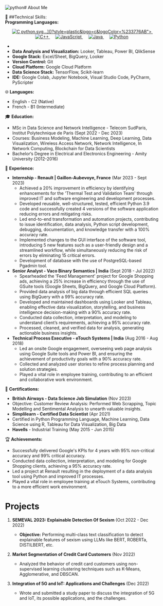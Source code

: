 ![python](https://github.com/Lekhansh-cmd/Lekhansh-cmd.github.io/assets/78807364/b196c9ff-4a21-413b-8d10-68d4d2b5f74c)# About Me


🔧 ##Technical Skills:  
    **Programming Languages:**
<p align="center"> 
  &emsp; 
  <a href="https://www.python.org" target="_blank"> 
    <img alt="C" src="https://img.shields.io/badge/![Uploading<svg role="img" viewBox="0 0 24 24" xmlns="http://www.w3.org/2000/svg"><title>Python</title><path d="M14.25.18l.9.2.73.26.59.3.45.32.34.34.25.34.16.33.1.3.04.26.02.2-.01.13V8.5l-.05.63-.13.55-.21.46-.26.38-.3.31-.33.25-.35.19-.35.14-.33.1-.3.07-.26.04-.21.02H8.77l-.69.05-.59.14-.5.22-.41.27-.33.32-.27.35-.2.36-.15.37-.1.35-.07.32-.04.27-.02.21v3.06H3.17l-.21-.03-.28-.07-.32-.12-.35-.18-.36-.26-.36-.36-.35-.46-.32-.59-.28-.73-.21-.88-.14-1.05-.05-1.23.06-1.22.16-1.04.24-.87.32-.71.36-.57.4-.44.42-.33.42-.24.4-.16.36-.1.32-.05.24-.01h.16l.06.01h8.16v-.83H6.18l-.01-2.75-.02-.37.05-.34.11-.31.17-.28.25-.26.31-.23.38-.2.44-.18.51-.15.58-.12.64-.1.71-.06.77-.04.84-.02 1.27.05zm-6.3 1.98l-.23.33-.08.41.08.41.23.34.33.22.41.09.41-.09.33-.22.23-.34.08-.41-.08-.41-.23-.33-.33-.22-.41-.09-.41.09zm13.09 3.95l.28.06.32.12.35.18.36.27.36.35.35.47.32.59.28.73.21.88.14 1.04.05 1.23-.06 1.23-.16 1.04-.24.86-.32.71-.36.57-.4.45-.42.33-.42.24-.4.16-.36.09-.32.05-.24.02-.16-.01h-8.22v.82h5.84l.01 2.76.02.36-.05.34-.11.31-.17.29-.25.25-.31.24-.38.2-.44.17-.51.15-.58.13-.64.09-.71.07-.77.04-.84.01-1.27-.04-1.07-.14-.9-.2-.73-.25-.59-.3-.45-.33-.34-.34-.25-.34-.16-.33-.1-.3-.04-.25-.02-.2.01-.13v-5.34l.05-.64.13-.54.21-.46.26-.38.3-.32.33-.24.35-.2.35-.14.33-.1.3-.06.26-.04.21-.02.13-.01h5.84l.69-.05.59-.14.5-.21.41-.28.33-.32.27-.35.2-.36.15-.36.1-.35.07-.32.04-.28.02-.21V6.07h2.09l.14.01zm-6.47 14.25l-.23.33-.08.41.08.41.23.33.33.23.41.08.41-.08.33-.23.23-.33.08-.41-.08-.41-.23-.33-.33-.23-.41-.08-.41.08z"/></svg> python.svg…]()?style=plastic&logo=c&logoColor=%233776AB">
  </a> 
  &emsp;
  <a href="https://www.w3schools.com/cpp/" target="_blank"> 
    <img alt="C++" src="https://img.shields.io/badge/C++%20-%2300599C.svg?style=plastic&logo=c%2B%2B&logoColor=white">
  </a> 
  &emsp;
  <a href="https://developer.mozilla.org/en-US/docs/Web/JavaScript" target="_blank"> 
     <img alt="JavaScript" src="https://img.shields.io/badge/JavaScript%20-%23F7DF1E.svg?style=plastic&logo=javascript&logoColor=black">
   </a>
  &emsp;
  <a href="https://www.java.com" target="_blank"> 
    <img alt="Java" src="https://img.shields.io/badge/Java-%23007396.svg?style=plastic&logo=java&logoColor=white">
  </a>
  &emsp;
   <a href="https://www.python.org" target="_blank">
    <img alt="Python" src="https://img.shields.io/badge/Python%20-%2314354C.svg?style=plastic&logo=python&logoColor=white">
  </a>
</p>

   - 
   - **Data Analysis and Visualization:** Looker, Tableau, Power BI, QlikSense
   - **Google Stack:** Excel/Sheet, BigQuery, Looker
   - **Version Control:** Git 
   - **Cloud Platform:** Google Cloud Platform 
   - **Data Science Stack:** TensorFlow, Scikit-learn 
   - **IDE:** Google Colab, Jupyter Notebook, Visual Studio Code, PyCharm, PyScripter

🌐 **Languages:**  
   - English - C2 (Native)
   - French - B1 (Intermediate)

🎓 **Education:**  
   - MSc in Data Science and Network Intelligence - Telecom SudParis, Institut Polytechnique de Paris (Sept 2022 - Dec 2023)
   - Courses: Business Modeling, Machine Learning, Deep Learning, Data Visualization, Wireless Access Network, Network Intelligence, In Network Computing, Blockchain for Data Scientists
   - Bachelor‘s Degree in Electrical and Electronics Engineering - Amity University (2012-2016)

💼 **Experience:**  
   - **Internship - Renault | Gaillon-Aubevoye, France** (Mar 2023 - Sept 2023)
     - Achieved a 20% improvement in efficiency by identifying enhancements for the 'Thermal Test and Validation Team' through improved IT and software engineering and development processes.
     - Developed reusable, well-structured, tested, efficient Python 3.9 code and successfully created 4 versions of the software application reducing errors and mitigating risks.
     - Led end-to-end transformation and automation projects, contributing to issue identification, data analysis, Python script development, debugging, documentation, and knowledge transfer with a 100% accuracy rate.
     - Implemented changes to the GUI interface of the software tool, introducing 5 new features such as a user-friendly design and a streamlined workflow, while simultaneously reducing the risk of errors by eliminating 15 critical errors.
     - Development of database with the use of PostgreSQL-based Pgadmin tool.
   - **Senior Analyst - Vaco Binary Semantics | India** (Sept 2018 - Jul 2022)
     - Spearheaded the 'Feed Management' project for Google Shopping ads, achieving a 25% increase in efficiency through the use of GSuite tools (Google Sheets, BigQuery, and Google Cloud Platform).
     - Provided data analysis of big data through efficient SQL queries using BigQuery with a 99% accuracy rate.
     - Developed and maintained dashboards using Looker and Tableau, enabling effective data visualization, storytelling, and business intelligence decision-making with a 90% accuracy rate.
     - Conducted data collection, interpretation, and modeling to understand client’s requirements, achieving a 95% accuracy rate.
     - Processed, cleaned, and verified data for analysis, generating actionable business insights.
   - **Technical Process Executive - eTouch Systems | India** (Aug 2016 - Aug 2018)
     - Led an onsite Google engagement, overseeing web page analysis using Google Suite tools and Power BI, and ensuring the achievement of productivity goals with a 90% accuracy rate.
     - Collected and analyzed user stories to refine process planning and solution strategies.
     - Played a vital role in employee training, contributing to an efficient and collaborative work environment.

📜 **Certifications:**  
   - **British Airways - Data Science Job Simulation** (Nov 2023)
   - Objective:  Customer Review Analysis: Performed Web Scrapping, Topic Modelling and Sentimental Analysis to unearth valuable insights.
   - **Simplilearn - Certified Data Scientist** (Apr 2021)
   - Certified in Python Programming Language, Machine Learning, Data Science using R, Tableau for Data Visualization, Big Data
   - **Havells** - Industrial Training (May 2015 - Jun 2015)

🏆 **Achievements:**  
   - Successfully delivered Google's KPIs for 4 years with 95% non-critical accuracy and 99% critical accuracy.
   - Conducted data collection, interpretation, and modeling for Google Shopping clients, achieving a 95% accuracy rate.
   - Led a project at Renault resulting in the deployment of a data analysis tool using Python and improved IT processes.
   - Played a vital role in employee training at eTouch Systems, contributing to a more efficient work environment.

# Projects

1. **SEMEVAL 2023: Explainable Detection Of Sexism** (Oct 2022 - Dec 2022)  
   - **Objective:** Performing multi-class text classification to detect explainable features of sexism using LLMs like BERT, ROBERTa, DISTILBERT, etc.

2. **Market Segmentation of Credit Card Customers** (Nov 2022)  
   - Analyzed the behavior of credit card customers using non-supervised learning clustering techniques such as K-Means, Agglomerative, and DBSCAN.

3. **Integration of 5G and IoT: Applications and Challenges** (Dec 2022)  
   - Wrote and submitted a study paper to discuss the integration of 5G and IoT, its possible applications, and the challenges.
